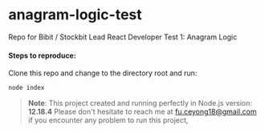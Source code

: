 # anagram-logic-test

Repo for Bibit / Stockbit Lead React Developer Test 1: Anagram Logic

#### Steps to reproduce:

Clone this repo and change to the directory root and run:

```sh
node index
```

> **Note**: This project created and running perfectly in Node.js version: **12.18.4**
> Please don't hesitate to reach me at fu.ceyong18@gmail.com if you encounter any problem to run this project,
